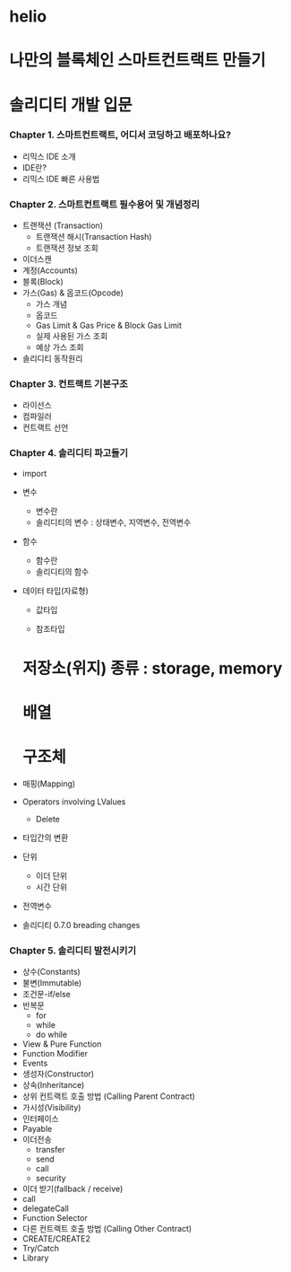 # helio
# 나만의 블록체인 스마트컨트랙트 만들기

# 솔리디티 개발 입문

### Chapter 1. **스마트컨트랙트, 어디서 코딩하고 배포하나요?**

- 리믹스 IDE 소개
- IDE란?
- 리믹스 IDE 빠른 사용법

### Chapter 2. **스마트컨트랙트 필수용어 및 개념정리**

- 트랜잭션 (Transaction)
    - 트랜잭션 해시(Transaction Hash)
    - 트랜잭션 정보 조회
- 이더스캔
- 계정(Accounts)
- 블록(Block)
- 가스(Gas) & 옵코드(Opcode)
    - 가스 개념
    - 옵코드
    - Gas Limit & Gas Price & Block Gas Limit
    - 실제 사용된 가스 조회
    - 예상 가스 조회
- 솔리디티 동작원리

### Chapter 3. **컨트랙트 기본구조**

- 라이선스
- 컴파일러
- 컨트랙트 선언
    
    

### Chapter 4. **솔리디티 파고들기**

- import
- 변수
    - 변수란
    - 솔리디티의 변수 : 상태변수, 지역변수, 전역변수
- 함수
    - 함수란
    - 솔리디티의 함수
- 데이터 타입(자료형)
    - 값타입
    
    - 참조타입
    
    # 저장소(위지) 종류 : storage, memory
    
    # 배열
    
     # 구조체
    
- 매핑(Mapping)
- Operators involving LValues
    - Delete

- 타입간의 변환
- 단위
    - 이더 단위
    - 시간 단위
- 전역변수
- 솔리디티 0.7.0 breading changes

### Chapter 5. **솔리디티 발전시키기**

- 상수(Constants)
- 불변(Immutable)
- 조건문-if/else
- 반복문
    - for
    - while
    - do while
- View & Pure Function
- Function Modifier
- Events
- 생성자(Constructor)
- 상속(Inheritance)
- 상위 컨트랙트 호출 방법 (Calling Parent Contract)
- 가시성(Visibility)
- 인터페이스
- Payable
- 이더전송
    - transfer
    - send
    - call
    - security
- 이더 받기(fallback / receive)
- call
- delegateCall
- Function Selector
- 다른 컨트랙트 호출 방법 (Calling Other Contract)
- CREATE/CREATE2
- Try/Catch
- Library

